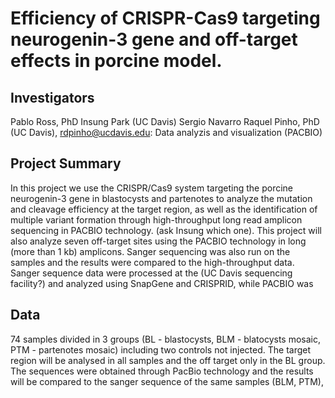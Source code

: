 # Efficiency of CRISPR-Cas9 targeting neurogenin-3 gene and off-target effects in porcine model.

## Investigators

Pablo Ross, PhD 
Insung Park (UC Davis)
Sergio Navarro
Raquel Pinho, PhD (UC Davis), rdpinho@ucdavis.edu: Data analyzis and visualization (PACBIO)

## Project Summary

In this project we use the CRISPR/Cas9 system targeting the porcine neurogenin-3 gene in blastocysts and partenotes to analyze the mutation and cleavage efficiency at the target region, as well as the identification of multiple variant formation through high-throughput long read amplicon sequencing in PACBIO technology. (ask Insung which one). This project will also analyze seven off-target sites using the PACBIO technology in long (more than 1 kb) amplicons. Sanger sequencing was also run on the samples and the results were compared to the high-throughput data. 
Sanger sequence data were processed at the (UC Davis sequencing facility?) and analyzed using SnapGene and CRISPRID, while PACBIO was 



## Data 

74 samples divided in 3 groups (BL - blastocysts, BLM - blatocysts mosaic, PTM - partenotes mosaic) including two controls not injected. The target region will be analysed in all samples and the off target only in the BL group. The sequences were obtained through PacBio technology and  the results will be compared to the sanger sequence of the same samples (BLM, PTM),

